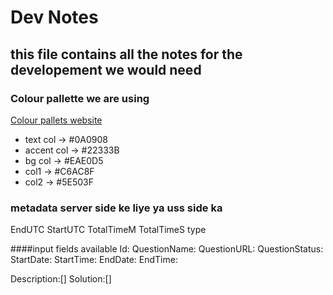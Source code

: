 # Dev Notes
## this file contains all the notes for the developement we would need

### Colour pallette we are using

[Colour pallets website](https://coolors.co/palette/0a0908-22333b-eae0d5-c6ac8f-5e503f)

- text col    ->      #0A0908
- accent col  ->      #22333B
- bg col      ->      #EAE0D5
- col1        ->      #C6AC8F
- col2        ->      #5E503F

### metadata server side ke liye ya uss side ka 

EndUTC StartUTC	TotalTimeM	TotalTimeS	type

####input fields available
Id:
QuestionName: 
QuestionURL:
QuestionStatus:
StartDate:
StartTime:
EndDate:
EndTime:

Description:[]
Solution:[]